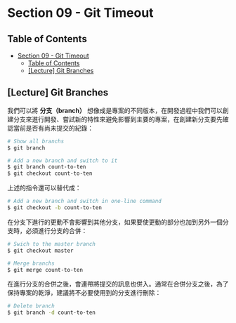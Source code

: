 # Section 09 - Git Timeout

## Table of Contents

- [Section 09 - Git Timeout](#section-09---git-timeout)
  - [Table of Contents](#table-of-contents)
  - [[Lecture] Git Branches](#lecture-git-branches)

## [Lecture] Git Branches

我們可以將 **分支（branch）** 想像成是專案的不同版本，在開發過程中我們可以創建分支來進行開發、嘗試新的特性來避免影響到主要的專案，在創建新分支要先確認當前是否有尚未提交的紀錄：

```bash
# Show all branchs
$ git branch

# Add a new branch and switch to it
$ git branch count-to-ten
$ git checkout count-to-ten
```

上述的指令還可以替代成：

```bash
# Add a new branch and switch in one-line command
$ git checkout -b count-to-ten
```

在分支下進行的更動不會影響到其他分支，如果要使更動的部分也加到另外一個分支時，必須進行分支的合併：

```bash
# Swich to the master branch
$ git checkout master

# Merge branchs
$ git merge count-to-ten
```

在進行分支的合併之後，會連帶將提交的訊息也併入。通常在合併分支之後，為了保持專案的乾淨，建議將不必要使用到的分支進行刪除：

```bash
# Delete branch
$ git branch -d count-to-ten
```